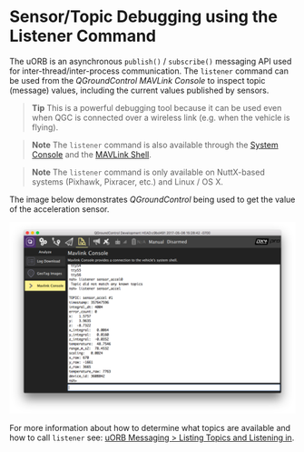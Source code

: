 # Sensor/Topic Debugging using the Listener Command

The uORB is an asynchronous `publish()` / `subscribe()` messaging API used for
inter-thread/inter-process communication. The `listener` command can be used from the *QGroundControl MAVLink Console* to inspect topic (message) values, including the current values published by sensors.

> **Tip** This is a powerful debugging tool because it can be used even when QGC is connected over a wireless link (e.g. when the vehicle is flying).

<span></span>
> **Note** The `listener` command is also available through the [System Console](../debug/system_console.md) and the [MAVLink Shell](../debug/system_console.md#mavlink-shell).

<span></span>
> **Note** The `listener` command is only available on NuttX-based systems (Pixhawk, Pixracer, etc.) and Linux / OS X.

The image below demonstrates *QGroundControl* being used to get the value of the acceleration sensor. 

![QGC MAVLink Console](../../assets/gcs/qgc_mavlink_console_listener_command.png)

For more information about how to determine what topics are available and how to call `listener` see: [uORB Messaging > Listing Topics and Listening in](../middleware/uorb.md#列出所有主题并进行监听).

